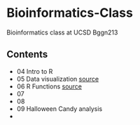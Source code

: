 # Bioinformatics-Class

Bioinformatics class at UCSD Bggn213

## Contents

- 04 Intro to R 
- 05 Data visualization [source](https://github.com/nicolejac16/Bioinformatics-Class/tree/main/class05%20copy)
- 06 R Functions [source](https://github.com/nicolejac16/Bioinformatics-Class/tree/main/Class06)
- 07
- 08
- 09 Halloween Candy analysis
- 
